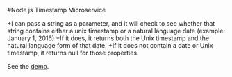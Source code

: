 #Node js  Timestamp Microservice

+I can pass a string as a parameter, and it will check to see whether that string contains either a unix timestamp or a natural language date (example: January 1, 2016)
+If it does, it returns both the Unix timestamp and the natural language form of that date.
+If it does not contain a date or Unix timestamp, it returns null for those properties.

See the <a href="https://timestampkurumkan.herokuapp.com/" target="_blank">demo</a>.